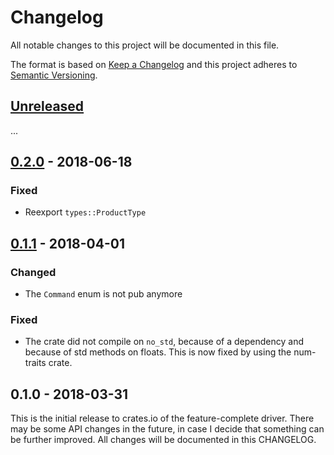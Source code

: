 # Changelog

All notable changes to this project will be documented in this file.

The format is based on [Keep a Changelog](http://keepachangelog.com/en/1.0.0/)
and this project adheres to [Semantic Versioning](http://semver.org/spec/v2.0.0.html).

## [Unreleased]

...

## [0.2.0] - 2018-06-18

### Fixed

- Reexport `types::ProductType`

## [0.1.1] - 2018-04-01

### Changed

- The `Command` enum is not pub anymore

### Fixed

- The crate did not compile on `no_std`, because of a dependency and because of
  std methods on floats. This is now fixed by using the num-traits crate.

## 0.1.0 - 2018-03-31

This is the initial release to crates.io of the feature-complete driver. There
may be some API changes in the future, in case I decide that something can be
further improved. All changes will be documented in this CHANGELOG.

[Unreleased]: https://github.com/dbrgn/sgp30-rs/compare/v0.2.0...HEAD
[0.2.0]: https://github.com/dbrgn/sgp30-rs/compare/v0.1.1...v0.2.0
[0.1.1]: https://github.com/dbrgn/sgp30-rs/compare/v0.1.0...v0.1.1
